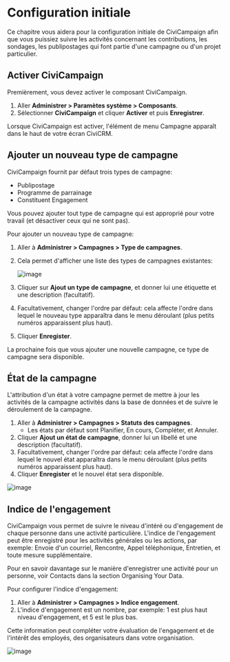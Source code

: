 Configuration initiale
======================

Ce chapitre vous aidera pour la configuration initiale de CiviCampaign afin que vous puissiez suivre les activités concernant les contributions, les sondages, les publipostages qui font partie d'une campagne ou d'un projet particulier.

Activer CiviCampaign 
--------------------

Premièrement, vous devez activer le composant CiviCampaign.

1. Aller **Administrer > Paramètes système > Composants**.
2. Sélectionner **CiviCampaign** et cliquer **Activer** et puis **Enregistrer**.

Lorsque CiviCampaign est activer, l'élément de menu Campagne apparaît dans le haut de votre écran CiviCRM.

Ajouter un nouveau type de campagne
-----------------------------------

CiviCampaign fournit par défaut trois types de campagne:

- Publipostage
- Programme de parrainage
- Constituent Engagement

Vous pouvez ajouter tout type de campagne qui est approprié pour votre travail (et désactiver ceux qui ne sont pas).

Pour ajouter un nouveau type de campagne:

1. Aller à **Administrer > Campagnes > Type de campagnes**.
2. Cela permet d'afficher une liste des types de campagnes existantes:
 
    ![image](../img/campaign_configuration_typeoptions_1.png)
3. Cliquer sur **Ajout un type de campagne**, et donner lui une étiquette et une description (facultatif).
4. Facultativement, changer l'ordre par défaut: cela affecte l'ordre dans lequel le nouveau type apparaîtra dans le menu déroulant (plus petits numéros apparaissent plus haut).
5. Cliquer **Enregister**.

La prochaine fois que vous ajouter une nouvelle campagne, ce type de campagne sera disponible.

État de la campagne
-------------------

L'attribution d'un état à votre campagne permet de mettre à jour les activités de la campagne activités dans la base de données et de suivre le déroulement de la campagne.

1. Aller à **Administrer > Campagnes > Statuts des campagnes**.
    - Les états par défaut sont Planifier, En cours, Compléter, et Annuler.
2. Cliquer **Ajout un état de campagne**, donner lui un libellé et une description (facultatif).
3. Facultativement, changer l'ordre par défaut: cela affecte l'ordre dans lequel le nouvel état apparaîtra dans le menu déroulant (plus petits numéros apparaissent plus haut).
4. Cliquer **Enregister** et le nouvel état sera disponible.

![image](../img/campaign_configuration_statuses.png)

Indice de l'engagement 
----------------------

CiviCampaign vous permet de suivre le niveau d'intéré ou d'engagement de chaque personne dans une activité particulière.
L'indice de l'engagement peut être enregistré pour les activités générales ou les actions, par exemple: Envoie d'un courriel, Rencontre, Appel téléphonique, Entretien, et toute mesure supplémentaire.

Pour en savoir davantage sur le manière d'enregistrer une activité pour un personne, voir Contacts dans la section Organising Your Data.

Pour configurer l'indice d'engagement:

1. Aller à **Administrer > Campagnes > Indice engagement**.
2. L'indice d'engagement est un nombre, par exemple: 1 est plus haut niveau d'engagement, et 5 est le plus bas.

Cette information peut compléter votre évaluation de l'engagement et de l'intérêt des employés, des organisateurs dans votre organisation.

![image](../img/campaign_configuration_engageoptions.png)
